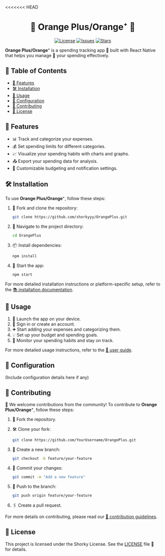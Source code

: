 <<<<<<< HEAD
<h1 align="center">🍊 Orange Plus/Orange⁺ 🍊</h1>

<p align="center">
  <a href="https://github.com/shorkyyy/OrangePlus/blob/main/LICENSE"><img src="https://img.shields.io/github/license/shorkyyy/OrangePlus" alt="License"></a>
  <a href="https://github.com/shorkyyy/OrangePlus/issues"><img src="https://img.shields.io/github/issues/shorkyyy/OrangePlus" alt="Issues"></a>
  <a href="https://github.com/shorkyyy/OrangePlus/stargazers"><img src="https://img.shields.io/github/stars/shorkyyy/OrangePlus" alt="Stars"></a>
</p>

**Orange Plus/Orange⁺** is a spending tracking app 📱 built with React Native that helps you manage 💼 your spending effectively.

## 📌 Table of Contents

- [🌟 Features](#features)
- [🛠 Installation](#installation)
- [🚀 Usage](#usage)
- [🔧 Configuration](#configuration)
- [🤝 Contributing](#contributing)
- [📜 License](#license)

## 🌟 Features

- 📊 Track and categorize your expenses.
- 💰 Set spending limits for different categories.
- 📈 Visualize your spending habits with charts and graphs.
- 📤 Export your spending data for analysis.
- 🔔 Customizable budgeting and notification settings.

## 🛠 Installation

To use **Orange Plus/Orange⁺**, follow these steps:

1. 🍴 Fork and clone the repository:

   ```bash
   git clone https://github.com/shorkyyy/OrangePlus.git
   ```

2. 📂 Navigate to the project directory:

   ```bash
   cd OrangePlus
   ```

3. 📦 Install dependencies:

   ```bash
   npm install
   ```

4. 🚀 Start the app:

   ```bash
   npm start
   ```

For more detailed installation instructions or platform-specific setup, refer to the [📚 installation documentation](docs/installation.md).

## 🚀 Usage

1. 📱 Launch the app on your device.
2. 🔐 Sign in or create an account.
3. ➕ Start adding your expenses and categorizing them.
4. 💡 Set up your budget and spending goals.
5. 👀 Monitor your spending habits and stay on track.

For more detailed usage instructions, refer to the [📘 user guide](docs/user-guide.md).

## 🔧 Configuration

(Include configuration details here if any)

## 🤝 Contributing

🎉 We welcome contributions from the community! To contribute to **Orange Plus/Orange⁺**, follow these steps:

1. 🍴 Fork the repository.
2. 🛠 Clone your fork:

   ```bash
   git clone https://github.com/YourUsername/OrangePlus.git
   ```

3. 🌿 Create a new branch:

   ```bash
   git checkout -b feature/your-feature
   ```

4. 📝 Commit your changes:

   ```bash
   git commit -m "Add a new feature"
   ```

5. 🚀 Push to the branch:

   ```bash
   git push origin feature/your-feature
   ```

6. 🖇 Create a pull request.

For more details on contributing, please read our [📜 contribution guidelines](CONTRIBUTING.md).

## 📜 License

This project is licensed under the Shorky License. See the [LICENSE](LICENSE) file 📄 for details.
```